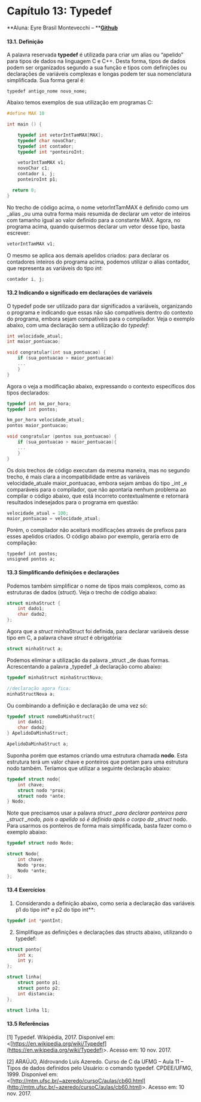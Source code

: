 # **Capítulo 13: Typedef**

**Aluna: Eyre Brasil Montevecchi – **[**Github**](https://github.com/eyrebrasil)

#### **13.1. Definição**

A palavra reservada **typedef** é utilizada para criar um alias ou “apelido” para tipos de dados na linguagem C e C++. Desta forma, tipos de dados podem ser organizados segundo a sua função e tipos com definições ou declarações de variáveis complexas e longas podem ter sua nomenclatura simplificada. Sua forma geral é:

`typedef antigo_nome novo_nome;`

Abaixo temos exemplos de sua utilização em programas C:

```c
#define MAX 10

int main () {

    typedef int vetorIntTamMAX[MAX];
    typedef char novoChar;
    typedef int contador;
    typedef int *ponteiroInt;

    vetorIntTamMAX v1;
    novoChar c1;
    contador i, j;
    ponteiroInt p1;

  return 0;
}
```

No trecho de código acima, o nome vetorIntTamMAX é definido como um \_alias \_ou uma outra forma mais resumida de declarar um vetor de inteiros com tamanho igual ao valor definido para a constante MAX. Agora, no programa acima, quando quisermos declarar um vetor desse tipo, basta escrever:

```c
vetorIntTamMAX v1;
```

O mesmo se aplica aos demais apelidos criados: para declarar os contadores inteiros do programa acima, podemos utilizar o alias contador, que representa as variáveis do tipo _int_:

```c
contador i, j;
```

#### **13.2 Indicando o significado em declarações de variáveis**

O typedef pode ser utilizado para dar significados a variáveis, organizando o programa e indicando que essas não são compatíveis dentro do contexto do programa, embora sejam compatíveis para o compilador. Veja o exemplo abaixo, com uma declaração sem a utilização do _typedef_:

```c
int velocidade_atual;
int maior_pontuacao;

void congratular(int sua_pontuacao) {
    if (sua_pontuacao > maior_pontuacao)
    ...
    }
}
```

Agora o veja a modificação abaixo, expressando o contexto específicos dos tipos declarados:

```c
typedef int km_por_hora;
typedef int pontos;

km_por_hora velocidade_atual;  
pontos maior_pontuacao;       

void congratular (pontos sua_pontuacao) {
    if (sua_pontuacao > maior_pontuacao){
    ...
    }
}
```

Os dois trechos de código executam da mesma maneira, mas no segundo trecho, é mais clara a incompatibilidade entre as variáveis velocidade\_atuale maior\_pontuacao, embora sejam ambas do tipo \_int \_e comparáveis para o compilador, que não apontaria nenhum problema ao compilar o código abaixo, que está incorreto contextualmente e retornará resultados indesejados para o programa em questão:

```c
velocidade_atual = 100;
maior_pontuacao = velocidade_atual;
```

Porém, o compilador não aceitará modificações através de prefixos para esses apelidos criados. O código abaixo por exemplo, geraria erro de compilação:

```
typedef int pontos;
unsigned pontos a;
```

#### **13.3 Simplificando definições e declarações**

Podemos também simplificar o nome de tipos mais complexos, como as estruturas de dados \(_struct_\). Veja o trecho de código abaixo:

```c
struct minhaStruct {
    int dado1;
    char dado2;
};
```

Agora que a _struct_ minhaStruct foi definida, para declarar variáveis desse tipo em C, a palavra chave _struct_ é obrigatória:

```c
struct minhaStruct a;
```

Podemos eliminar a utilização da palavra _struct \_de duas formas. Acrescentando a palavra \_typedef _à declaração como abaixo:

```c
typedef minhaStruct minhaStructNova;

//declaração agora fica:
minhaStructNova a;
```

Ou combinando a definição e declaração de uma vez só:

```c
typedef struct nomeDaMinhaStruct{
    int dado1;
    char dado2;
} ApelidoDaMinhaStruct;

ApelidoDaMinhaStruct a;
```

Suponha porém que estamos criando uma estrutura chamada **nodo**. Esta estrutura terá um valor chave e ponteiros que pontam para uma estrutura nodo também. Teríamos que utilizar a seguinte declaração abaixo:

```c
typedef struct nodo{
    int chave;
    struct nodo *prox;
    struct nodo *ante;
} Nodo;
```

Note que precisamos usar a palavra _struct \_para declarar ponteiros para \_struct \_nodo, pois o apelido só é definido após o corpo da \_struct_ nodo. Para usarmos os ponteiros de forma mais simplificada, basta fazer como o exemplo abaixo:

```c
typedef struct nodo Nodo;

struct Nodo{
    int chave;
    Nodo *prox;
    Nodo *ante;
};
```

#### 1**3.4 Exercícios**

1. Considerando a definição abaixo, como seria a declaração das variáveis p1 do tipo int\* e p2 do tipo int\*\*:

```c
typedef int *pontInt;
```

2. Simplifique as definições e declarações das structs abaixo, utilizando o typedef:

```c
struct ponto{
    int x;
    int y;
};

struct linha{
    struct ponto p1;
    struct ponto p2;
    int distancia;
};

struct linha l1;
```

#### 1**3.5 Referências**

\[1\] Typedef. Wikipédia, 2017. Disponível em: &lt;[https://en.wikipedia.org/wiki/Typedef](https://en.wikipedia.org/wiki/Typedef)&gt;. Acesso em: 10 nov. 2017.

\[2\] ARAÚJO, Aldrovando Luís Azeredo. Curso de C da UFMG – Aula 11 – Tipos de dados definidos pelo Usuário: o comando typedef. CPDEE/UFMG, 1999. Disponível em: &lt;[http://mtm.ufsc.br/~azeredo/cursoC/aulas/cb60.html](http://mtm.ufsc.br/~azeredo/cursoC/aulas/cb60.html)&gt;. Acesso em: 10 nov. 2017.

